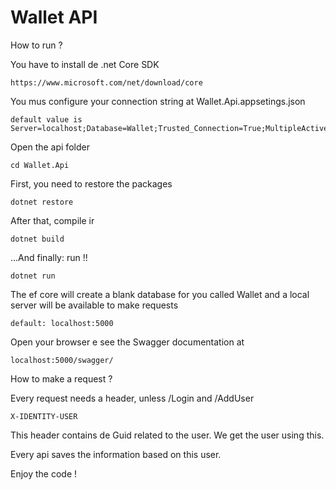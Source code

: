 # Wallet API

How to run ?

You have to install de .net Core SDK

~~~~
https://www.microsoft.com/net/download/core
~~~~

You mus configure your connection string at Wallet.Api.appsetings.json

~~~~
default value is Server=localhost;Database=Wallet;Trusted_Connection=True;MultipleActiveResultSets=true
~~~~

Open the api folder

~~~
cd Wallet.Api
~~~~

First, you need to restore the packages

~~~~
dotnet restore
~~~~

After that, compile ir

~~~~
dotnet build
~~~~

...And finally: run !!

~~~~
dotnet run
~~~~

The ef core will create a blank database for you called Wallet and a local server will be available to make requests

~~~~
default: localhost:5000
~~~~

Open your browser e see the Swagger documentation at

~~~
localhost:5000/swagger/
~~~~

How to make a request ?

Every request needs a header, unless /Login and /AddUser

~~~
X-IDENTITY-USER
~~~~

This header contains de Guid related to the user. We get the user using this.

Every api saves the information based on this user.

Enjoy the code !
